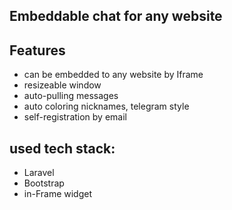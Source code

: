 ## Embeddable chat for any website

## Features
- can be embedded to any website by Iframe
- resizeable window
- auto-pulling messages
- auto coloring nicknames, telegram style
- self-registration by email

## used tech stack:
- Laravel
- Bootstrap
- in-Frame widget
